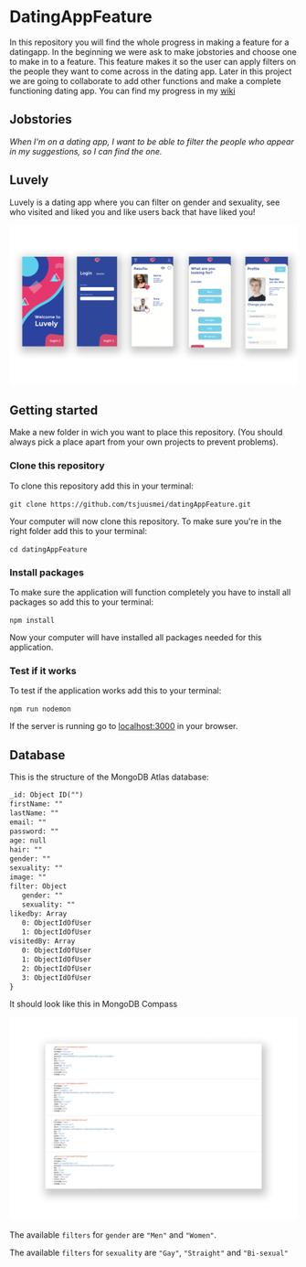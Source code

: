 # DatingAppFeature
In this repository you will find the whole progress in making a feature for a datingapp. In the beginning we were ask to make jobstories and choose one to make in to a feature. This feature makes it so the user can apply filters on the people they want to come across in the dating app. Later in this project we are going to collaborate to add other functions and make a complete functioning dating app. You can find my progress in my [wiki](https://github.com/annaboomsma/datingAppFeature/wiki)

## Jobstories
_When I'm on a dating app, I want to be able to filter the people who appear in my suggestions, so I can find the one._

## Luvely
Luvely is a dating app where you can filter on gender and sexuality, see who visited and liked you and like users back that have liked you!

![Luvely](https://github.com/tsjuusmei/datingAppFeature/blob/master/documentatie/images/luvely.png)


## Getting started
Make a new folder in wich you want to place this repository. (You should always pick a place apart from your own projects to prevent problems).

### Clone this repository 
To clone this repository add this in your terminal:

`git clone https://github.com/tsjuusmei/datingAppFeature.git`

Your computer will now clone this repository. To make sure you're in the right folder add this to your terminal:

`cd datingAppFeature`

### Install packages 
To make sure the application will function completely you have to install all packages so add this to your terminal:

`npm install`

Now your computer will have installed all packages needed for this application. 

### Test if it works
To test if the application works add this to your terminal:

`npm run nodemon`

If the server is running go to [localhost:3000](http://localhost:3000/) in your browser.

## Database 
This is the structure of the MongoDB Atlas database:

```
_id: Object ID("")
firstName: ""
lastName: ""
email: ""
password: ""
age: null
hair: ""
gender: ""
sexuality: ""
image: ""
filter: Object
   gender: ""
   sexuality: ""
likedby: Array
   0: ObjectIdOfUser
   1: ObjectIdOfUser
visitedBy: Array
   0: ObjectIdOfUser
   1: ObjectIdOfUser
   2: ObjectIdOfUser
   3: ObjectIdOfUser
}
```

It should look like this in MongoDB Compass

![Database](https://github.com/tsjuusmei/datingAppFeature/blob/master/documentatie/images/database.png)

The available `filters` for `gender` are `"Men"` and `"Women"`. 

The available `filters` for `sexuality` are `"Gay"`, `"Straight"` and `"Bi-sexual"`
